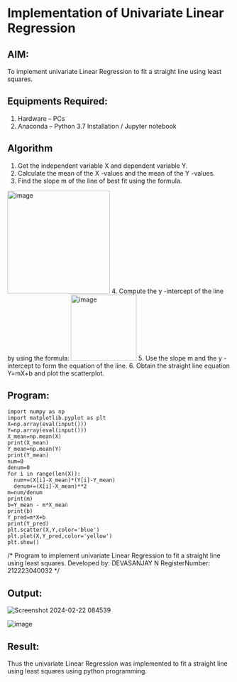 # Implementation of Univariate Linear Regression
## AIM:
To implement univariate Linear Regression to fit a straight line using least squares.

## Equipments Required:
1. Hardware – PCs
2. Anaconda – Python 3.7 Installation / Jupyter notebook

## Algorithm
1. Get the independent variable X and dependent variable Y.
2. Calculate the mean of the X -values and the mean of the Y -values.
3. Find the slope m of the line of best fit using the formula. 
<img width="231" alt="image" src="https://user-images.githubusercontent.com/93026020/192078527-b3b5ee3e-992f-46c4-865b-3b7ce4ac54ad.png">
4. Compute the y -intercept of the line by using the formula:
<img width="148" alt="image" src="https://user-images.githubusercontent.com/93026020/192078545-79d70b90-7e9d-4b85-9f8b-9d7548a4c5a4.png">
5. Use the slope m and the y -intercept to form the equation of the line.
6. Obtain the straight line equation Y=mX+b and plot the scatterplot.

## Program:
```
import numpy as np
import matplotlib.pyplot as plt
X=np.array(eval(input()))
Y=np.array(eval(input()))
X_mean=np.mean(X)
print(X_mean)
Y_mean=np.mean(Y)
print(Y_mean)
num=0
denum=0
for i in range(len(X)):
  num+=(X[i]-X_mean)*(Y[i]-Y_mean)
  denum+=(X[i]-X_mean)**2
m=num/denum
print(m)
b=Y_mean - m*X_mean
print(b)
Y_pred=m*X+b
print(Y_pred)
plt.scatter(X,Y,color='blue')
plt.plot(X,Y_pred,color='yellow') 
plt.show() 
```

/*
Program to implement univariate Linear Regression to fit a straight line using least squares.
Developed by: DEVASANJAY N
RegisterNumber:  212223040032
*/


## Output:
![Screenshot 2024-02-22 084539](https://github.com/DEVASANJAY002/Find-the-best-fit-line-using-Least-Squares-Method/assets/152069249/dc9db50e-b0c2-4808-bbfa-a7de6a72a1f9)

 ![image](https://github.com/DEVASANJAY002/Find-the-best-fit-line-using-Least-Squares-Method/assets/152069249/73a328db-e6c3-4ef7-99a4-ed88423adb01)



## Result:
Thus the univariate Linear Regression was implemented to fit a straight line using least squares using python programming.
